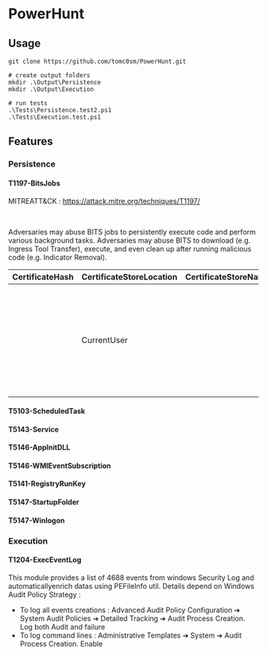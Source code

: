 # PowerHunt


##  Usage 


```
git clone https://github.com/tomc0sm/PowerHunt.git

# create output folders 
mkdir .\Output\Persistence
mkdir .\Output\Execution

# run tests 
.\Tests\Persistence.test2.ps1
.\Tests\Execution.test.ps1
```


## Features 

### Persistence

#### T1197-BitsJobs

MITREATT&CK : https://attack.mitre.org/techniques/T1197/

<br>

Adversaries may abuse BITS jobs to persistently execute code and perform various background tasks. Adversaries may abuse BITS to download (e.g. Ingress Tool Transfer), execute, and even clean up after running malicious code (e.g. Indicator Removal). 


| CertificateHash | CertificateStoreLocation | CertificateStoreName | CertificateSubjectName | CreationTime       | CustomHeaders | Description    | DisplayName | Dynamic | ErrorCondition    | ErrorContext                                                                                                                                                                                           | ErrorContextDescription                                                                                                                                                                                          | ErrorDescription | FileList | FilesTotal | FilesTransferred | HttpMethod | InternalErrorCode | JobId                                  | JobState       | MaxDownloadTime | ModificationTime   | NotifyCmdLine | NotifyFlags             | OwnerAccount               | Priority  | ProxyBypassList | ProxyList | ProxyUsage    | RetryInterval | RetryTimeout | SecurityFlags              | TransferCompletionTime | TransferPolicy | TransferType | TransientErrorCount |
|-----------------|--------------------------|----------------------|------------------------|--------------------|---------------|----------------|-------------|---------|-------------------|--------------------------------------------------------------------------------------------------------------------------------------------------------------------------------------------------------|-------------------------------------------------------------------------------------------------------------------------------------------------------------------------------------------------------------------|-------------------|----------|------------|------------------|------------|-------------------|----------------------------------------|----------------|----------------|--------------------|---------------|-------------------------|---------------------------|-----------|-----------------|-----------|---------------|---------------|--------------|----------------------------|-------------------------|----------------|--------------|---------------------|
|                 | CurrentUser              |                      |                        | 11/05/2024 09:13:10 |               | Font Download | False       |         | GeneralQueueManager | L'erreur est survenue dans le Gestionnaire de files d’attente du service de transfert intelligent d’arrière plan (BITS).                               | Il n’existe actuellement aucune connexion réseau active. Le service de transfert intelligent d’arrière plan (BITS) recommencera plus tard, lorsqu’une carte sera connectée.                       | Microsoft.BackgroundIntelligentTransfer.Management.BitsFile | 1          | 0                | GET        | -2145386480       | 0f355aa8-2bc1-4244-888f-3a6490e2ea4e | TransientError | 7776000        | 11/05



 


#### T5103-ScheduledTask


#### T5143-Service


#### T5146-AppInitDLL


#### T5146-WMIEventSubscription


#### T5141-RegistryRunKey


#### T5147-StartupFolder


#### T5147-Winlogon


### Execution 

#### T1204-ExecEventLog

This module provides a list of 4688 events from windows Security Log and automaticallyenrich datas using PEFileInfo util.   Details depend on Windows Audit Policy Strategy : 

- To log all events creations :  Advanced Audit Policy Configuration ➔ System Audit Policies ➔ Detailed Tracking ➔ Audit Process Creation. Log both Audit and failure
- To log command lines : Administrative Templates ➔ System ➔  Audit Process Creation. Enable

  




